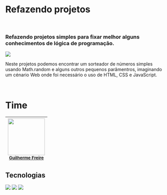<h1>Refazendo projetos</h1><br>

<h3>Refazendo projetos simples para fixar melhor alguns conhecimentos de lógica de programação.</h3>

<img src="https://giffiles.alphacoders.com/219/219338.gif">
<p>Neste projetos podemos encontrar um sorteador de números simples usando Math.random e alguns outros pequenos parâmentros, imaginando um cénario Web onde foi necessário o uso de HTML, CSS e JavaScript.</p><br>

# Time

| <img loading="lazy" src="https://avatars.githubusercontent.com/u/160347173?v=4" width="115"><br><sub><a href="https://github.com/RavineEnvy">Guilherme Freire</a></sub> |
| :---: |

## Tecnologias
<div>
  <img src="https://img.shields.io/badge/HTML-239120?style=for-the-badge&logo=html5&logoColor=white">
  <img src="https://img.shields.io/badge/CSS-239120?&style=for-the-badge&logo=css3&logoColor=white">
  <img src="https://img.shields.io/badge/JavaScript-F7DF1E?style=for-the-badge&logo=javascript&logoColor=black">
</div>
